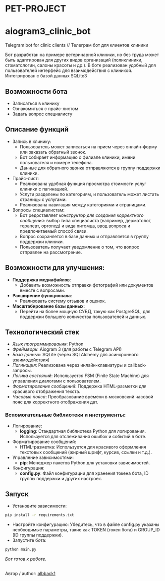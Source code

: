 # PET-PROJECT
# aiogram3_clinic_bot
Telegram bot for clinic clients // Телеграм бот для клиентов клиники

Бот разработан на примере ветеринарной клиники, но без труда может быть адаптирован для других видов организаций (поликлиники, стоматологии, салоны красоты и др.). В боте реализован удобный для пользователей интерфейс для взаимодействия с клиникой. Интегрирован с базой данных SQLite3

## Возможности бота
- Записаться в клинику
- Ознакомиться с прайс-листом
- Задать вопрос специалисту

## Описание функций 
- Запись в клинику:
    - Пользователь может записаться на прием через онлайн-форму или заказать обратный звонок.
    - Бот собирает информацию о филиале клиники, имени пользователя и номере телефона.
    - Данные для обратного звонка отправляются в группу поддержки клиники.
- Прайс-лист:
    - Реализована удобная функция просмотра стоимости услуг клиники с пагинацией.
    - Услуги разделены по категориям, и пользователь может листать страницы с услугами.
    - Реализована навигация между категориями и страницами.
- Вопросы специалистам:
    - Бот редоставляет *конструктор для создания корректного сообщения*: выбор типа специалиста (например, дерматолог, терапевт, ортопед) и вида питомца, ввод вопроса и предпочитаемый способ связи.
    - Вопрос сохраняется в базе данных и отправляется в группу поддержки клиники.
    - Пользователь получает уведомление о том, что вопрос отправлен на рассмотрение.

## Возможности для улучшения:
- **Поддержка медиафайлов**:
    - Добавить возможность отправки фотографий или документов вместе с вопросами.
- **Расширение функционала**:
    - Реализовать систему отзывов и оценок.
- **Масштабирование базы данных**:
    - Перейти на более мощную СУБД, такую как PostgreSQL, для поддержки большего количества пользователей и данных.

## Технологический стек
- *Язык программирования*: Python
- *Фреймворк*: Aiogram 3 (для работы с Telegram API)
- *База данных*: SQLite (через SQLAlchemy для асинхронного взаимодействия)
- *Пагинация*: Реализована через инлайн-клавиатуры и callback-запросы.
- *Логика состояний*: Используется FSM (Finite State Machine) для управления диалогами с пользователем.
- *Форматирование сообщений*: Поддержка HTML-разметки для красивого отображения текста.
- *Часовые пояса*: Преобразование времени в московский часовой пояс для корректного отображения дат.

### Вспомогательные библиотеки и инструменты:
- Логирование:
    - **logging**: Стандартная библиотека Python для логирования. Используется для отслеживания ошибок и событий в боте.
- Форматирование сообщений:
    - HTML-разметка: Используется для красивого оформления текстовых сообщений (жирный шрифт, курсив, ссылки и т.д.).   
- Управление зависимостями:
    - **pip**: Менеджер пакетов Python для установки зависимостей.
- Конфигурация:
    - **config.py**: Файл конфигурации для хранения токена бота, ID группы поддержки и других настроек.

## Запуск
- Установите зависимости:
```bash
pip install -r requirements.txt
```
- Настройте конфигурацию:
Убедитесь, что в файле config.py указаны необходимые параметры, такие как TOKEN (токен бота) и GROUP_ID (ID группы поддержки).
- Запустите бота:
```bash
python main.py
```
*Бот готов к работе.*

## 
Автор / author: [albback1](https://github.com/albback1)
